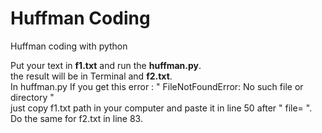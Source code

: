 # Huffman Coding
Huffman coding with python

Put your text in **f1.txt** and run the **huffman.py**.\
the result will be in Terminal and **f2.txt**.\
In huffman.py If you get this error  : " FileNotFoundError: No such file or directory "\
just copy f1.txt path in your computer and paste it in line 50 after " file= ".\
Do the same for f2.txt in line 83.
